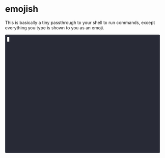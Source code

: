 # emojish

This is basically a tiny passthrough to your shell to run commands, except everything you type is shown to you as an emoji.

![A recording of emojish running. First "ls" is typed in, but it displays as "🍋🐍". The contents of this directory are shown in the output.  Then 'echo "hello"' is typed, but displayed as '🍳🌵🏠🍊 "🏠🍊🍋🍋🍊"'. "house" is shown in the output. Finally 'echo "hi"' is typed, but displayed as '🍳🌵🏠🍊 "🏠🍦"'. "hi" is displayed in the output.](./emojish.gif)
